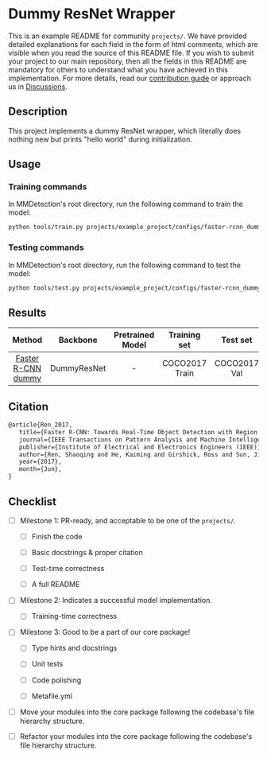 # Dummy ResNet Wrapper

This is an example README for community `projects/`. We have provided detailed explanations for each field in the form of html comments, which are visible when you read the source of this README file. If you wish to submit your project to our main repository, then all the fields in this README are mandatory for others to understand what you have achieved in this implementation. For more details, read our [contribution guide](https://mmdetection.readthedocs.io/en/3.x/notes/contribution_guide.html) or approach us in [Discussions](https://github.com/open-mmlab/mmdetection/discussions).

## Description

<!-- Share any information you would like others to know. For example:
Author: @xxx.
This is an implementation of \[XXX\]. -->

This project implements a dummy ResNet wrapper, which literally does nothing new but prints "hello world" during initialization.

## Usage

<!-- For a typical model, this section should contain the commands for training and testing. You are also suggested to dump your environment specification to env.yml by `conda env export > env.yml`. -->

### Training commands

In MMDetection's root directory, run the following command to train the model:

```bash
python tools/train.py projects/example_project/configs/faster-rcnn_dummy-resnet_fpn_1x_coco.py
```

### Testing commands

In MMDetection's root directory, run the following command to test the model:

```bash
python tools/test.py projects/example_project/configs/faster-rcnn_dummy-resnet_fpn_1x_coco.py ${CHECKPOINT_PATH}
```

## Results

<!-- List the results as usually done in other model's README. [Example](https://github.com/open-mmlab/mmdetection/blob/3.x/configs/faster_rcnn/README.md#results-and-models)
You should claim whether this is based on the pre-trained weights, which are converted from the official release; or it's a reproduced result obtained from retraining the model in this project. -->

|                                Method                                 |  Backbone   | Pretrained Model |  Training set  |   Test set   | #epoch | box AP |         Download         |
| :-------------------------------------------------------------------: | :---------: | :--------------: | :------------: | :----------: | :----: | :----: | :----------------------: |
| [Faster R-CNN dummy](configs/faster-rcnn_dummy-resnet_fpn_1x_coco.py) | DummyResNet |        -         | COCO2017 Train | COCO2017 Val |   12   | 0.8853 | [model](<>) \| [log](<>) |

## Citation

<!-- You may remove this section if not applicable. -->

```latex
@article{Ren_2017,
   title={Faster R-CNN: Towards Real-Time Object Detection with Region Proposal Networks},
   journal={IEEE Transactions on Pattern Analysis and Machine Intelligence},
   publisher={Institute of Electrical and Electronics Engineers (IEEE)},
   author={Ren, Shaoqing and He, Kaiming and Girshick, Ross and Sun, Jian},
   year={2017},
   month={Jun},
}
```

## Checklist

<!-- Here is a checklist illustrating a usual development workflow of a successful project, and also serves as an overview of this project's progress. The PIC (person in charge) or contributors of this project should check all the items that they believe have been finished, which will further be verified by codebase maintainers via a PR.
OpenMMLab's maintainer will review the code to ensure the project's quality. Reaching the first milestone means that this project suffices the minimum requirement of being merged into 'projects/'. But this project is only eligible to become a part of the core package upon attaining the last milestone.
Note that keeping this section up-to-date is crucial not only for this project's developers but the entire community, since there might be some other contributors joining this project and deciding their starting point from this list. It also helps maintainers accurately estimate time and effort on further code polishing, if needed.
A project does not necessarily have to be finished in a single PR, but it's essential for the project to at least reach the first milestone in its very first PR. -->

- [ ] Milestone 1: PR-ready, and acceptable to be one of the `projects/`.

  - [ ] Finish the code

    <!-- The code's design shall follow existing interfaces and convention. For example, each model component should be registered into `mmdet.registry.MODELS` and configurable via a config file. -->

  - [ ] Basic docstrings & proper citation

    <!-- Each major object should contain a docstring, describing its functionality and arguments. If you have adapted the code from other open-source projects, don't forget to cite the source project in docstring and make sure your behavior is not against its license. Typically, we do not accept any code snippet under GPL license. [A Short Guide to Open Source Licenses](https://medium.com/nationwide-technology/a-short-guide-to-open-source-licenses-cf5b1c329edd) -->

  - [ ] Test-time correctness

    <!-- If you are reproducing the result from a paper, make sure your model's inference-time performance matches that in the original paper. The weights usually could be obtained by simply renaming the keys in the official pre-trained weights. This test could be skipped though, if you are able to prove the training-time correctness and check the second milestone. -->

  - [ ] A full README

    <!-- As this template does. -->

- [ ] Milestone 2: Indicates a successful model implementation.

  - [ ] Training-time correctness

    <!-- If you are reproducing the result from a paper, checking this item means that you should have trained your model from scratch based on the original paper's specification and verified that the final result matches the report within a minor error range. -->

- [ ] Milestone 3: Good to be a part of our core package!

  - [ ] Type hints and docstrings

    <!-- Ideally *all* the methods should have [type hints](https://www.pythontutorial.net/python-basics/python-type-hints/) and [docstrings](https://google.github.io/styleguide/pyguide.html#381-docstrings). [Example](https://github.com/open-mmlab/mmdetection/blob/5b0d5b40d5c6cfda906db7464ca22cbd4396728a/mmdet/datasets/transforms/transforms.py#L41-L169) -->

  - [ ] Unit tests

    <!-- Unit tests for each module are required. [Example](https://github.com/open-mmlab/mmdetection/blob/5b0d5b40d5c6cfda906db7464ca22cbd4396728a/tests/test_datasets/test_transforms/test_transforms.py#L35-L88) -->

  - [ ] Code polishing

    <!-- Refactor your code according to reviewer's comment. -->

  - [ ] Metafile.yml

    <!-- It will be parsed by MIM and Inferencer. [Example](https://github.com/open-mmlab/mmdetection/blob/3.x/configs/faster_rcnn/metafile.yml) -->

- [ ] Move your modules into the core package following the codebase's file hierarchy structure.

  <!-- In particular, you may have to refactor this README into a standard one. [Example](https://github.com/open-mmlab/mmdetection/blob/3.x/configs/faster_rcnn/README.md) -->

- [ ] Refactor your modules into the core package following the codebase's file hierarchy structure.
